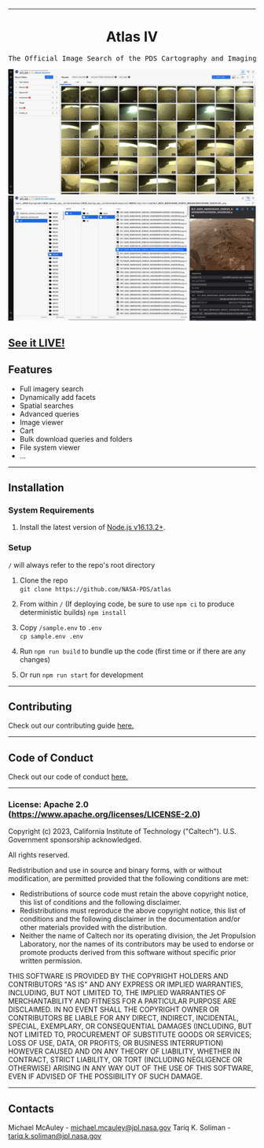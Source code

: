 <hr>
<div align="center">
  <h1 align="center">
      Atlas IV
  </h1>
</div>

<pre align="center">The Official Image Search of the PDS Cartography and Imaging Sciences Node (PDSIMG)</pre>

<span style="display:block;text-align:center">![Search](docs/images/atlas_search.png)</span>
<span style="display:block;text-align:center">![Archive Explorer](docs/images/atlas_archiveexplorer.png)</span>

## [See it LIVE!](https://pds-imaging.jpl.nasa.gov/beta/search)

## Features

- Full imagery search
- Dynamically add facets
- Spatial searches
- Advanced queries
- Image viewer
- Cart
- Bulk download queries and folders
- File system viewer
- ...

---

## Installation

### System Requirements

1. Install the latest version of [Node.js v16.13.2+](https://nodejs.org/en/download/).

### Setup

`/` will always refer to the repo's root directory

1. Clone the repo  
   `git clone https://github.com/NASA-PDS/atlas`

1. From within `/`  (If deploying code, be sure to use `npm ci` to produce deterministic builds)
   `npm install`

1. Copy `/sample.env` to `.env`  
   `cp sample.env .env`

1. Run `npm run build` to bundle up the code (first time or if there are any changes)

1. Or run `npm run start` for development

---

## Contributing

Check out our contributing guide [here.](CONTRIBUTING.md)

---

## Code of Conduct

Check out our code of conduct [here.](CODE_OF_CONDUCT.md)

---

### License: Apache 2.0 (https://www.apache.org/licenses/LICENSE-2.0)

Copyright (c) 2023, California Institute of Technology ("Caltech"). U.S. Government sponsorship acknowledged.

All rights reserved.

Redistribution and use in source and binary forms, with or without modification, are permitted provided that the following conditions are met:

- Redistributions of source code must retain the above copyright notice, this list of conditions and the following disclaimer.
- Redistributions must reproduce the above copyright notice, this list of conditions and the following disclaimer in the documentation and/or other materials provided with the distribution.
- Neither the name of Caltech nor its operating division, the Jet Propulsion Laboratory, nor the names of its contributors may be used to endorse or promote products derived from this software without specific prior written permission.

THIS SOFTWARE IS PROVIDED BY THE COPYRIGHT HOLDERS AND CONTRIBUTORS "AS IS" AND ANY EXPRESS OR IMPLIED WARRANTIES, INCLUDING, BUT NOT LIMITED TO, THE IMPLIED WARRANTIES OF MERCHANTABILITY AND FITNESS FOR A PARTICULAR PURPOSE ARE DISCLAIMED. IN NO EVENT SHALL THE COPYRIGHT OWNER OR CONTRIBUTORS BE LIABLE FOR ANY DIRECT, INDIRECT, INCIDENTAL, SPECIAL, EXEMPLARY, OR CONSEQUENTIAL DAMAGES (INCLUDING, BUT NOT LIMITED TO, PROCUREMENT OF SUBSTITUTE GOODS OR SERVICES; LOSS OF USE, DATA, OR PROFITS; OR BUSINESS INTERRUPTION) HOWEVER CAUSED AND ON ANY THEORY OF LIABILITY, WHETHER IN CONTRACT, STRICT LIABILITY, OR TORT (INCLUDING NEGLIGENCE OR OTHERWISE) ARISING IN ANY WAY OUT OF THE USE OF THIS SOFTWARE, EVEN IF ADVISED OF THE POSSIBILITY OF SUCH DAMAGE.

---

## Contacts

Michael McAuley - michael.mcauley@jpl.nasa.gov
Tariq K. Soliman - tariq.k.soliman@jpl.nasa.gov
